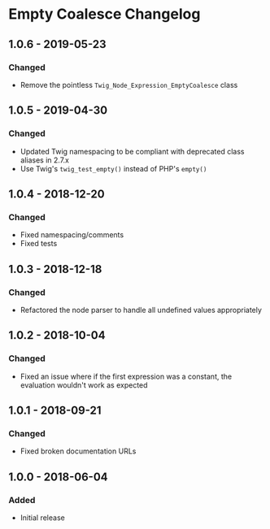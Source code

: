 # Empty Coalesce Changelog

## 1.0.6 - 2019-05-23
### Changed
* Remove the pointless `Twig_Node_Expression_EmptyCoalesce` class

## 1.0.5 - 2019-04-30
### Changed
* Updated Twig namespacing to be compliant with deprecated class aliases in 2.7.x
* Use Twig's `twig_test_empty()` instead of PHP's `empty()`

## 1.0.4 - 2018-12-20
### Changed
* Fixed namespacing/comments
* Fixed tests

## 1.0.3 - 2018-12-18
### Changed
* Refactored the node parser to handle all undefined values appropriately

## 1.0.2 - 2018-10-04
### Changed
* Fixed an issue where if the first expression was a constant, the evaluation wouldn't work as expected

## 1.0.1 - 2018-09-21
### Changed
* Fixed broken documentation URLs

## 1.0.0 - 2018-06-04
### Added
- Initial release
